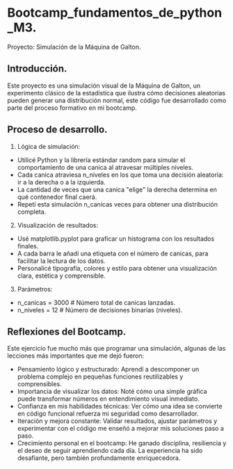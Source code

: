 # Bootcamp_fundamentos_de_python_M3.
Proyecto: Simulación de la Máquina de Galton.

## Introducción.
Este proyecto es una simulación visual de la Máquina de Galton, un experimento clásico de la estadística que ilustra cómo decisiones aleatorias pueden generar una distribución normal, este código fue desarrollado como parte del proceso formativo en mi bootcamp.

## Proceso de desarrollo.
1. Lógica de simulación:
- Utilicé Python y la librería estándar random para simular el comportamiento de una canica al atravesar múltiples niveles.
- Cada canica atraviesa n_niveles en los que toma una decisión aleatoria: ir a la derecha o a la izquierda.
- La cantidad de veces que una canica "elige" la derecha determina en qué contenedor final caerá.
- Repetí esta simulación n_canicas veces para obtener una distribución completa.

2. Visualización de resultados:
- Usé matplotlib.pyplot para graficar un histograma con los resultados finales.
- A cada barra le añadí una etiqueta con el número de canicas, para facilitar la lectura de los datos.
- Personalicé tipografía, colores y estilo para obtener una visualización clara, estética y comprensible.

3. Parámetros:
- n_canicas = 3000    # Número total de canicas lanzadas.
- n_niveles = 12      # Número de decisiones binarias (niveles).
  
## Reflexiones del Bootcamp.
Este ejercicio fue mucho más que programar una simulación, algunas de las lecciones más importantes que me dejó fueron:
- Pensamiento lógico y estructurado: Aprendí a descomponer un problema complejo en pequeñas funciones reutilizables y comprensibles.
- Importancia de visualizar los datos: Noté cómo una simple gráfica puede transformar números en entendimiento visual inmediato.
- Confianza en mis habilidades técnicas: Ver cómo una idea se convierte en código funcional refuerza mi seguridad como desarrollador.
- Iteración y mejora constante: Validar resultados, ajustar parámetros y experimentar con el código me enseñó a mejorar mis soluciones paso a paso.
- Crecimiento personal en el bootcamp: He ganado disciplina, resiliencia y el deseo de seguir aprendiendo cada día. La experiencia ha sido desafiante, pero también profundamente enriquecedora.
